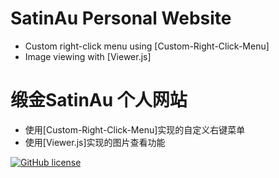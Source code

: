 # SatinAu Personal Website

- Custom right-click menu using [Custom-Right-Click-Menu]
- Image viewing with [Viewer.js]

# 缎金SatinAu 个人网站

- 使用[Custom-Right-Click-Menu]实现的自定义右键菜单
- 使用[Viewer.js]实现的图片查看功能

[![GitHub license](https://img.shields.io/github/license/SatinAu-Zelynn/SatinAu-Website-Classic)](LICENSE)